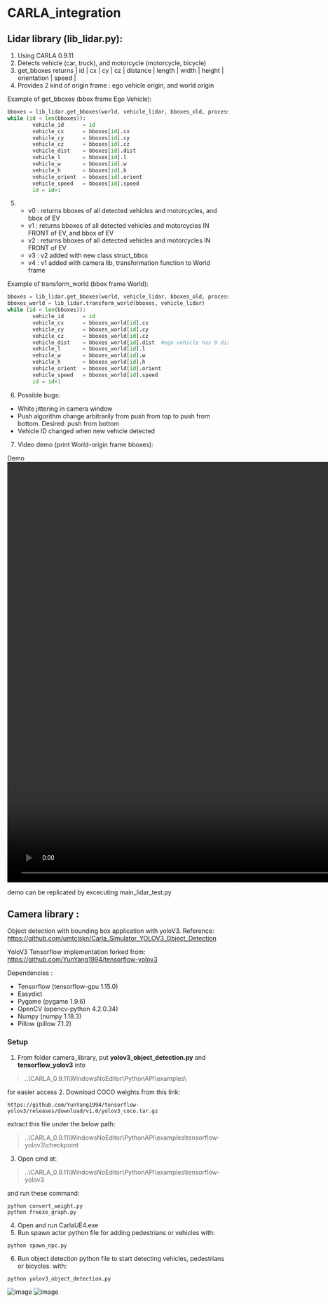 # CARLA_integration

## Lidar library (lib_lidar.py):
1.  Using CARLA 0.9.11
2.  Detects vehicle (car, truck), and motorcycle (motorcycle, bicycle)
3.  get_bboxes returns | id | cx | cy | cz | distance | length | width | height | orientation | speed |
4.  Provides 2 kind of origin frame : ego vehicle origin, and world origin

Example of get_bboxes (bbox frame Ego Vehicle):
```python
bboxes = lib_lidar.get_bboxes(world, vehicle_lidar, bboxes_old, process_time)
while (id < len(bboxes)):
        vehicle_id      = id
        vehicle_cx      = bboxes[id].cx
        vehicle_cy      = bboxes[id].cy
        vehicle_cz      = bboxes[id].cz
        vehicle_dist    = bboxes[id].dist
        vehicle_l       = bboxes[id].l
        vehicle_w       = bboxes[id].w
        vehicle_h       = bboxes[id].h
        vehicle_orient  = bboxes[id].orient
        vehicle_speed   = bboxes[id].speed
        id = id+1
```
5.  * v0 : returns bboxes of all detected vehicles and motorcycles, and bbox of EV
    * v1 : returns bboxes of all detected vehicles and motorcycles IN FRONT of EV, and bbox of EV
    * v2 : returns bboxes of all detected vehicles and motorcycles IN FRONT of EV
    * v3 : v2 added with new class struct_bbox
    * v4 : v1 added with camera lib, transformation function to World frame

Example of transform_world (bbox frame World):
```python
bboxes = lib_lidar.get_bboxes(world, vehicle_lidar, bboxes_old, process_time)
bboxes_world = lib_lidar.transform_world(bboxes, vehicle_lidar)
while (id < len(bboxes)):
        vehicle_id      = id
        vehicle_cx      = bboxes_world[id].cx
        vehicle_cy      = bboxes_world[id].cy
        vehicle_cz      = bboxes_world[id].cz
        vehicle_dist    = bboxes_world[id].dist  #ego vehicle has 0 distance
        vehicle_l       = bboxes_world[id].l
        vehicle_w       = bboxes_world[id].w
        vehicle_h       = bboxes_world[id].h
        vehicle_orient  = bboxes_world[id].orient
        vehicle_speed   = bboxes_world[id].speed
        id = id+1
```
6. Possible bugs:
  * White jittering in camera window
  * Push algorithm change arbitrarily from push from top to push from bottom. Desired: push from bottom
  * Vehicle ID changed when new vehicle detected

7. Video demo (print World-origin frame bboxes):

Demo<video src='https://user-images.githubusercontent.com/49227721/143976548-89aa0aab-63f9-47a7-a8e3-311a1052ca13.mp4' width=1920/>

demo can be replicated by excecuting main_lidar_test.py


## Camera library :
Object detection with bounding box application with yoloV3. Reference: https://github.com/umtclskn/Carla_Simulator_YOLOV3_Object_Detection

YoloV3 Tensorflow implementation forked from: https://github.com/YunYang1994/tensorflow-yolov3

Dependencies :
* Tensorflow (tensorflow-gpu 1.15.0)
* Easydict
* Pygame (pygame 1.9.6) 
* OpenCV (opencv-python 4.2.0.34)
* Numpy (numpy 1.18.3)
* Pillow (pillow 7.1.2)
### Setup
1. From folder camera_library\, put **yolov3_object_detection.py** and **tensorflow_yolov3** into  
> ..\CARLA_0.9.11\WindowsNoEditor\PythonAPI\examples\

for easier access
2. Download COCO weights from this link:
```
https://github.com/YunYang1994/tensorflow-yolov3/releases/download/v1.0/yolov3_coco.tar.gz
```
extract this file under the below path:

> ..\CARLA_0.9.11\WindowsNoEditor\PythonAPI\examples\tensorflow-yolov3\checkpoint

3. Open cmd at: 
> ..\CARLA_0.9.11\WindowsNoEditor\PythonAPI\examples\tensorflow-yolov3 

and run these command:
```
python convert_weight.py 
python freeze_graph.py
```
4. Open and run CarlaUE4.exe
5. Run spawn actor python file for adding pedestrians or vehicles with:
```
python spawn_npc.py
```
6. Run object detection python file to start detecting vehicles, pedestrians or bicycles. with:
```
python yolov3_object_detection.py
```
![image](https://user-images.githubusercontent.com/49227721/144821441-302cc779-1d84-452e-b242-24e6e2aa818d.png)
![image](https://user-images.githubusercontent.com/49227721/144821459-794be0e6-7d3a-4408-a8fc-1108a4a4788d.png)



